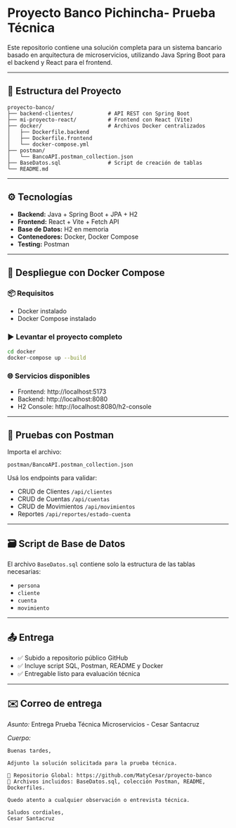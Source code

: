 # Proyecto Banco Pichincha- Prueba Técnica

Este repositorio contiene una solución completa para un sistema bancario basado en arquitectura de microservicios, utilizando Java Spring Boot para el backend y React para el frontend.

---

## 🧱 Estructura del Proyecto

```
proyecto-banco/
├── backend-clientes/           # API REST con Spring Boot
├── mi-proyecto-react/          # Frontend con React (Vite)
├── docker/                     # Archivos Docker centralizados
│   ├── Dockerfile.backend
│   ├── Dockerfile.frontend
│   └── docker-compose.yml
├── postman/
│   └── BancoAPI.postman_collection.json
├── BaseDatos.sql               # Script de creación de tablas
└── README.md
```

---

## ⚙️ Tecnologías

- **Backend:** Java + Spring Boot + JPA + H2
- **Frontend:** React + Vite + Fetch API
- **Base de Datos:** H2 en memoria
- **Contenedores:** Docker, Docker Compose
- **Testing:** Postman

---

## 🚀 Despliegue con Docker Compose

### 📦 Requisitos
- Docker instalado
- Docker Compose instalado

### ▶️ Levantar el proyecto completo

```bash
cd docker
docker-compose up --build
```

### 🌐 Servicios disponibles
- Frontend: http://localhost:5173
- Backend: http://localhost:8080
- H2 Console: http://localhost:8080/h2-console

---

## 🧪 Pruebas con Postman

Importa el archivo:
```
postman/BancoAPI.postman_collection.json
```

Usá los endpoints para validar:
- CRUD de Clientes `/api/clientes`
- CRUD de Cuentas `/api/cuentas`
- CRUD de Movimientos `/api/movimientos`
- Reportes `/api/reportes/estado-cuenta`

---

## 🗃 Script de Base de Datos

El archivo `BaseDatos.sql` contiene solo la estructura de las tablas necesarias:

- `persona`
- `cliente`
- `cuenta`
- `movimiento`

---

## 📤 Entrega

- ✅ Subido a repositorio público GitHub
- ✅ Incluye script SQL, Postman, README y Docker
- ✅ Entregable listo para evaluación técnica

---

## ✉️ Correo de entrega

_Asunto:_ Entrega Prueba Técnica Microservicios - Cesar Santacruz

_Cuerpo:_
```
Buenas tardes,

Adjunto la solución solicitada para la prueba técnica.

🔗 Repositorio Global: https://github.com/MatyCesar/proyecto-banco
📁 Archivos incluidos: BaseDatos.sql, colección Postman, README, Dockerfiles.

Quedo atento a cualquier observación o entrevista técnica.

Saludos cordiales,
Cesar Santacruz
